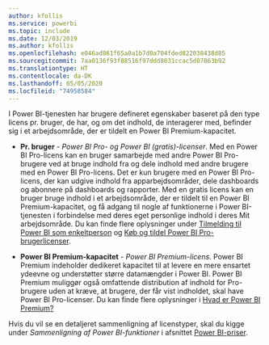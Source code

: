 ```yaml
---
author: kfollis
ms.service: powerbi
ms.topic: include
ms.date: 12/03/2019
ms.author: kfollis
ms.openlocfilehash: e046ad861f65a0a1b7d0a704fded822038438d85
ms.sourcegitcommit: 7aa0136f93f88516f97ddd8031ccac5d07863b92
ms.translationtype: HT
ms.contentlocale: da-DK
ms.lasthandoff: 05/05/2020
ms.locfileid: "74958584"
---
```

I Power BI-tjenesten har brugere defineret egenskaber baseret på den type licens pr. bruger, de har, og om det indhold, de interagerer med, befinder sig i et arbejdsområde, der er tildelt en Power BI Premium-kapacitet.

* **Pr. bruger** - *Power BI Pro- og Power BI (gratis)-licenser*. Med en Power BI Pro-licens kan en bruger samarbejde med andre Power BI Pro-brugere ved at bruge indhold fra og dele indhold med andre brugere med en Power BI Pro-licens. Det er kun brugere med en Power BI Pro-licens, der kan udgive indhold fra apparbejdsområder, dele dashboards og abonnere på dashboards og rapporter. Med en gratis licens kan en bruger bruge indhold i et arbejdsområde, der er tildelt til en Power BI Premium-kapacitet, og få adgang til nogle af funktionerne i Power BI-tjenesten i forbindelse med deres eget personlige indhold i deres Mit arbejdsområde. Du kan finde flere oplysninger under [Tilmelding til Power BI som enkeltperson](../service-self-service-signup-for-power-bi.md) og [Køb og tildel Power BI Pro-brugerlicenser](../service-admin-purchasing-power-bi-pro.md).

* **Power BI Premium-kapacitet** - *Power BI Premium-licens*. Power BI Premium indeholder dedikeret kapacitet til at levere en mere ensartet ydeevne og understøtter større datamængder i Power BI. Power BI Premium muliggør også omfattende distribution af indhold for Pro-brugere uden at kræve, at brugere, der får vist indholdet, skal have Power BI Pro-licenser. Du kan finde flere oplysninger i [Hvad er Power BI Premium?](../service-premium-what-is.md)

Hvis du vil se en detaljeret sammenligning af licenstyper, skal du kigge under _Sammenligning af Power BI-funktioner_ i afsnittet [Power BI-priser](https://powerbi.microsoft.com/pricing/).
